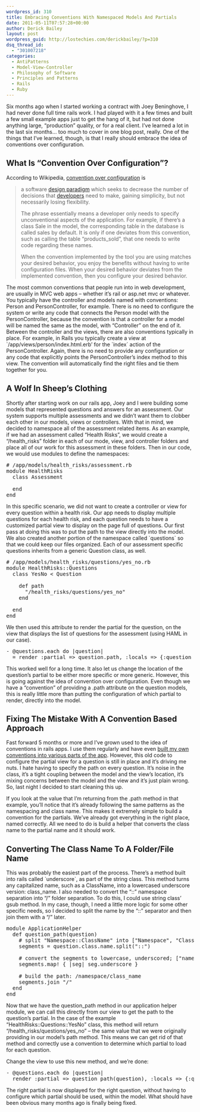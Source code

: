 ```yaml
---
wordpress_id: 310
title: Embracing Conventions With Namespaced Models And Partials
date: 2011-05-11T07:57:28+00:00
author: Derick Bailey
layout: post
wordpress_guid: http://lostechies.com/derickbailey/?p=310
dsq_thread_id:
  - "301007218"
categories:
  - AntiPatterns
  - Model-View-Controller
  - Philosophy of Software
  - Principles and Patterns
  - Rails
  - Ruby
---
```

Six months ago when I started working a contract with Joey Beninghove, I had never done full time rails work. I had played with it a few times and built a few small example apps just to get the hang of it, but had not done anything large, &#8220;production&#8221; quality, or for a real client. I&#8217;ve learned a lot in the last six months&#8230; too much to cover in one blog post, really. One of the things that I&#8217;ve learned, though, is that I really should embrace the idea of conventions over configuration.

 

## What Is &#8220;Convention Over Configuration&#8221;?

According to Wikipedia, [convention over configuration](http://en.wikipedia.org/wiki/Convention_over_configuration) is

> a software [design paradigm](http://en.wikipedia.org/wiki/Design_paradigm "Design paradigm") which seeks to decrease the number of decisions that [developers](http://en.wikipedia.org/wiki/Software_developer "Software developer") need to make, gaining simplicity, but not necessarily losing flexibility.
> 
> The phrase essentially means a developer only needs to specify unconventional aspects of the application. For example, if there&#8217;s a class Sale in the model, the corresponding table in the database is called sales by default. It is only if one deviates from this convention, such as calling the table &#8220;products_sold&#8221;, that one needs to write code regarding these names.
> 
> When the convention implemented by the tool you are using matches your desired behavior, you enjoy the benefits without having to write configuration files. When your desired behavior deviates from the implemented convention, then you configure your desired behavior.

The most common conventions that people run into in web development, are usually in MVC web apps &#8211; whether it&#8217;s rail or asp.net mvc or whatever. You typically have the controller and models named with conventions: Person and PersonController, for example. There is no need to configure the system or write any code that connects the Person model with the PersonController, because the convention is that a controller for a model will be named the same as the model, with &#8220;Controller&#8221; on the end of it. Between the controller and the views, there are also conventions typically in place. For example, in Rails you typically create a view at \`/app/views/person/index.html.erb&#8217; for the \`index\` action of the PersonController. Again, there is no need to provide any configuration or any code that explicitly points the PersonController&#8217;s index method to this view. The convention will automatically find the right files and tie them together for you.

 

## A Wolf In Sheep&#8217;s Clothing

Shortly after starting work on our rails app, Joey and I were building some models that represented questions and answers for an assessment. Our system supports multiple assessments and we didn&#8217;t want them to clobber each other in our models, views or controllers. With that in mind, we decided to namespace all of the assessment related items. As an example, if we had an assessment called &#8220;Health Risks&#8221;, we would create a &#8220;/health_risks&#8221; folder in each of our mode, view, and controller folders and place all of our work for this assessment in these folders. Then in our code, we would use modules to define the namespaces:

<pre># /app/models/health_risks/assessment.rb
module HealthRisks
  class Assessment

  end
end
</pre>

 

In this specific scenario, we did not want to create a controller or view for every question within a health risk. Our app needs to display multiple questions for each health risk, and each question needs to have a customized partial view to display on the page full of questions. Our first pass at doing this was to put the path to the view directly into the model. We also created another portion of the namespace called \`questions\` so that we could keep our files organized. Each of our assessment specific questions inherits from a generic Question class, as well.

<pre># /app/models/health_risks/questions/yes_no.rb
module HealthRisks::Questions
  class YesNo &lt; Question

    def path
      "/health_risks/questions/yes_no"
    end

  end
end
</pre>

 

We then used this attribute to render the partial for the question, on the view that displays the list of questions for the assessment (using HAML in our case).

<pre>- @questions.each do |question|
  = render :partial =&gt; question.path, :locals =&gt; {:question =&gt; question}
</pre>

 

This worked well for a long time. It also let us change the location of the question&#8217;s partial to be either more specific or more generic. However, this is going against the idea of convention over configuration. Even though we have a &#8220;convention&#8221; of providing a .path attribute on the question models, this is really little more than putting the configuration of which partial to render, directly into the model.

 

## Fixing The Mistake With A Convention Based Approach

Fast forward 5 months or more and I&#8217;ve grown used to the idea of conventions in rails apps. I use them regularly and have even [built my own conventions into various parts of the app](http://lostechies.com/derickbailey/2011/04/12/cleaning-up-rails-helper-methods-with-a-helper-class-good-idea-bad-idea-or-meh/). However, this old code to configure the partial view for a question is still in place and it&#8217;s driving me nuts. I hate having to specify the path on every question. It&#8217;s noise in the class, it&#8217;s a tight coupling between the model and the view&#8217;s location, it&#8217;s mixing concerns between the model and the view and it&#8217;s just plain wrong. So, last night I decided to start cleaning this up.

If you look at the value that I&#8217;m returning from the .path method in that example, you&#8217;ll notice that it&#8217;s already following the same patterns as the namespacing and class name. This makes it extremely simple to build a convention for the partials. We&#8217;ve already got everything in the right place, named correctly. All we need to do is build a helper that converts the class name to the partial name and it should work.

 

## Converting The Class Name To A Folder/File Name

This was probably the easiest part of the process. There&#8217;s a method built into rails called \`underscore\`, as part of the string class. This method turns any capitalized name, such as a ClassName, into a lowercased underscore version: class_name. I also needed to convert the &#8220;::&#8221; namespace separation into &#8220;/&#8221; folder separation. To do this, I could use string class&#8217; gsub method. In my case, though, I need a little more logic for some other specific needs, so I decided to split the name by the &#8220;::&#8221; separator and then join them with a &#8220;/&#8221; later.

<pre>module ApplicationHelper
  def question_path(question)
    # split "Namespace::ClassName" into ["Namespace", "ClassName"]
    segments = question.class.name.split("::")

    # convert the segments to lowercase, underscored; ["namespace", "class_name"]
    segments.map! { |seg| seg.underscore }

    # build the path: /namespace/class_name
    segments.join "/"
  end
end
</pre>

 

Now that we have the question\_path method in our application helper module, we can call this directly from our view to get the path to the question&#8217;s partial. In the case of the example &#8220;HealthRisks::Questions::YesNo&#8221; class, this method will return &#8220;/health\_risks/questions/yes_no&#8221; &#8211; the same value that we were originally providing in our model&#8217;s path method. This means we can get rid of that method and correctly use a convention to determine which partial to load for each question.

Change the view to use this new method, and we&#8217;re done:

<pre>- @questions.each do |question|
  render :partial =&gt; question_path(question), :locals =&gt; {:question =&gt; question}
</pre>

 

The right partial is now displayed for the right question, without having to configure which partial should be used, within the model. What should have been obvious many months ago is finally being fixed.